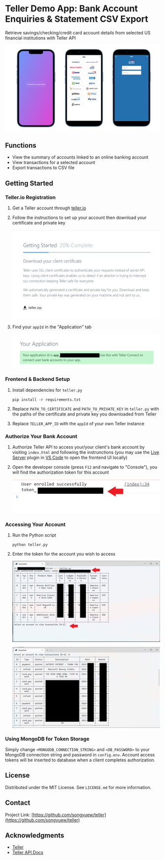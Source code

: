 # Teller Demo App: Bank Account Enquiries & Statement CSV Export

Retrieve savings/checking/credit card account details from selected US financial institutions with Teller API

![demo](./img/demo.png)

## Functions

- View the summary of accounts linked to an online banking account
- View transactions for a selected account
- Export transactions to CSV file

## Getting Started

### Teller.io Registration

1.  Get a Teller account through [teller.io](https://teller.io)

2.  Follow the instructions to set up your account then download your certificate and private key

    ![certificate download](./img/cert_key_download.png)

3.  Find your `appId` in the "Application" tab

    ![application id](./img/appid.png)

### Frontend & Backend Setup

1.  Install dependencies for `teller.py`

    ```
    pip install -r requirements.txt
    ```

2.  Replace `PATH_TO_CERTIFICATE` and `PATH_TO_PRIVATE_KEY` in `teller.py` with the paths of the certificate and private key you downloaded from Teller

3.  Replace `TELLER_APP_ID` with the `appId` of your own Teller instance

### Authorize Your Bank Account

1. Authorize Teller API to access your/your client's bank account by visiting `index.html` and following the instrunctions (you may use the [Live Server](https://marketplace.visualstudio.com/items?itemName=ritwickdey.LiveServer) plugin in [VS Code](https://code.visualstudio.com/) to open the frontend UI locally)

2. Open the developer console (press `F12` and navigate to "Console"), you will find the authorization token for this account

   ![token](img/console_enroll.png)

### Accessing Your Account

1. Run the Python script

   ```
   python teller.py
   ```

2. Enter the token for the account you wish to access

   ![acccount_selection](img/ac_sel.png)

   ![transactions](img/txn.png)

### Using MongoDB for Token Storage

Simply change `<MONGODB_CONNECTION_STRING>` and `<DB_PASSWORD>` to your MongoDB connection string and password in `config.env`. Account access tokens will be inserted to database when a client completes authorization.

## License

Distributed under the MIT License. See `LICENSE.md` for more information.

## Contact

Project Link: [https://github.com/songyuew/teller](https://github.com/songyuew/teller)

## Acknowledgments

- [Teller](https://teller.io/)
- [Teller API Docs](https://teller.io/docs)
